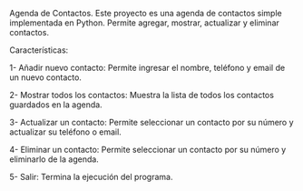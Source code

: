 Agenda de Contactos.
Este proyecto es una agenda de contactos simple implementada en Python. Permite agregar, mostrar, actualizar y eliminar contactos.

Características:

1- Añadir nuevo contacto: Permite ingresar el nombre, teléfono y email de un nuevo contacto.

2- Mostrar todos los contactos: Muestra la lista de todos los contactos guardados en la agenda.

3- Actualizar un contacto: Permite seleccionar un contacto por su número y actualizar su teléfono o email.

4- Eliminar un contacto: Permite seleccionar un contacto por su número y eliminarlo de la agenda.

5- Salir: Termina la ejecución del programa.